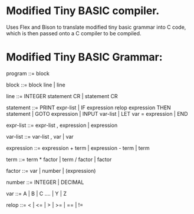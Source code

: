 # Modified Tiny BASIC compiler.

Uses Flex and Bison to translate modified tiny basic grammar into C code, which is then passed onto a C compiler to be compiled.

# Modified Tiny BASIC Grammar:

program ::= block

block ::= block line | 
		line

line ::= INTEGER statement CR | 
		statement CR

statement ::= PRINT expr-list |
              	IF expression relop expression THEN statement |
              	GOTO expression |
              	INPUT var-list |
              	LET var = expression |
              	END

expr-list ::= expr-list , expression | 
		expression

var-list ::= var-list , var | 
		var

expression ::= expression + term |
		expression - term |
		term

term ::= term * factor |
		term / factor |
		factor

factor ::= var | 
	number | 
	(expression)

number ::= INTEGER | DECIMAL

var ::= A | B | C .... | Y | Z

relop ::= < | <= | > | >= | == | !=
